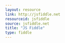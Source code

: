 ```yaml
---
layout: resource
link: http://jsfiddle.net
resourceid: jsfiddle
source: jsfiddle.net
title: "JS Fiddle"
type: fiddle
---
```


